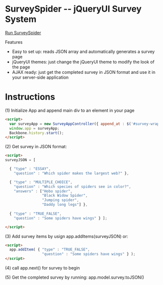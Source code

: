 SurveySpider -- jQueryUI Survey System
======================================

[Run SurveySpider](http://sntx.github.com/SurveySpider/)


Features

  - Easy to set up: reads JSON array and automatically generates a survey page
  - jQueryUI themes: just change the jQueryUI theme to modify the look of the page
  - AJAX ready: just get the completed survey in JSON format and use it in your server-side application


Instructions
============

(1) Initialize App and append main div to an element in your page

```html
<script>
  var surveyApp = new SurveyAppController({ append_at : $('#survey-wrapper') });
  window.app = surveyApp;
  Backbone.history.start();
</script>
```


(2) Get survey in JSON format:

```html
<script>
surveyJSON = [

  { "type" : "ESSAY",
    "question" : "Which spider makes the largest web?" },

  { "type" : "MULTIPLE_CHOICE",
    "question" : "Which species of spiders see in color?",
    "answers" : ["Hobo spider",
                 "Black Widow Spider",
                 "Jumping spider",
                 "Daddy long legs"] },
    
  { "type" : "TRUE_FALSE",
    "question" : "Some spiders have wings" } ];

</script>
```

(3) Add survey items by usign app.addItems(surveyJSON) or:

```html
<script>
  app.addItem( { "type" : "TRUE_FALSE",
                 "question" : "Some spiders have wings" } );
</script>
```

(4) call app.next() for survey to begin

(5) Get the completed survey by running: app.model.survey.toJSON()
